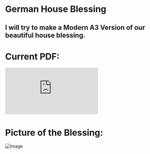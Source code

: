 # German House Blessing

## I will try to make a Modern A3 Version of our beautiful house blessing.

# Current PDF:
![PDF](https://github.com/MaxNoe/HouseBlessing/blob/gh-pages/haussegen.pdf?raw=true)

# Picture of the Blessing:

![Image](Schutzbrief.jpg)
